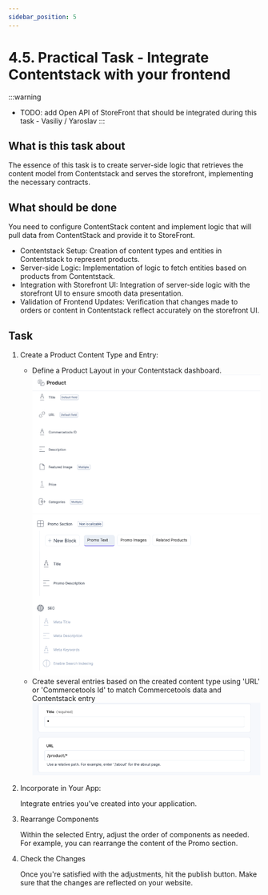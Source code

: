 ```yaml
---
sidebar_position: 5
---
```


# 4.5. Practical Task - Integrate Contentstack with your frontend

:::warning
- TODO: add Open API of StoreFront that should be integrated during this task - Vasiliy / Yaroslav
:::

## What is this task about

The essence of this task is to create server-side logic that retrieves the content model from Contentstack and serves the storefront, implementing the necessary contracts.


## What should be done

You need to configure ContentStack content and implement logic that will pull data from ContentStack and provide it to StoreFront.

- Contentstack Setup: Creation of content types and entities in Contentstack to represent products.
- Server-side Logic: Implementation of logic to fetch entities based on products from Contentstack.
- Integration with Storefront UI: Integration of server-side logic with the storefront UI to ensure smooth data presentation.
- Validation of Frontend Updates: Verification that changes made to orders or content in Contentstack reflect accurately on the storefront UI.


## Task


1. Create a Product Content Type and Entry:
   - Define a Product Layout in your Contentstack dashboard.
   ![product-layout-1.png](assets/product-layout-1.png) ![product-layout-2.png](assets/product-layout-2.png)
   - Create several entries based on the created content type using 'URL' or 'Commercetools Id' to match Commercetools data and Contentstack entry
   ![slug-field.png](assets/slug-field.png)

2. Incorporate in Your App:
   
   Integrate entries you've created into your application.

3. Rearrange Components

   Within the selected Entry, adjust the order of components as needed. For example, you can rearrange the content of the Promo section.

4. Check the Changes

   Once you're satisfied with the adjustments, hit the publish button. Make sure that the changes are reflected on your website.

